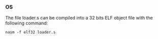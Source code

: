 ### OS

The file loader.s can be compiled into a 32 bits ELF object file with the following command:
```
nasm -f elf32 loader.s
```